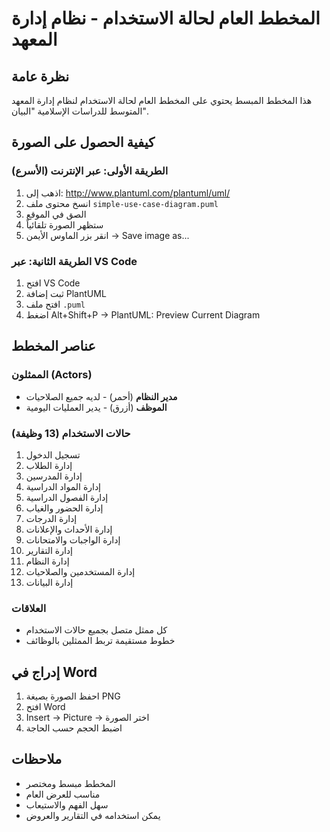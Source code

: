 # المخطط العام لحالة الاستخدام - نظام إدارة المعهد

## نظرة عامة
هذا المخطط المبسط يحتوي على المخطط العام لحالة الاستخدام لنظام إدارة المعهد المتوسط للدراسات الإسلامية "البيان".

## كيفية الحصول على الصورة

### الطريقة الأولى: عبر الإنترنت (الأسرع)
1. اذهب إلى: http://www.plantuml.com/plantuml/uml/
2. انسخ محتوى ملف `simple-use-case-diagram.puml`
3. الصق في الموقع
4. ستظهر الصورة تلقائياً
5. انقر بزر الماوس الأيمن → Save image as...

### الطريقة الثانية: عبر VS Code
1. افتح VS Code
2. ثبت إضافة PlantUML
3. افتح ملف `.puml`
4. اضغط Alt+Shift+P → PlantUML: Preview Current Diagram

## عناصر المخطط

### الممثلون (Actors)
- **مدير النظام** (أحمر) - لديه جميع الصلاحيات
- **الموظف** (أزرق) - يدير العمليات اليومية

### حالات الاستخدام (13 وظيفة)
1. تسجيل الدخول
2. إدارة الطلاب
3. إدارة المدرسين
4. إدارة المواد الدراسية
5. إدارة الفصول الدراسية
6. إدارة الحضور والغياب
7. إدارة الدرجات
8. إدارة الأحداث والإعلانات
9. إدارة الواجبات والامتحانات
10. إدارة التقارير
11. إدارة النظام
12. إدارة المستخدمين والصلاحيات
13. إدارة البيانات

### العلاقات
- كل ممثل متصل بجميع حالات الاستخدام
- خطوط مستقيمة تربط الممثلين بالوظائف

## إدراج في Word
1. احفظ الصورة بصيغة PNG
2. افتح Word
3. Insert → Picture → اختر الصورة
4. اضبط الحجم حسب الحاجة

## ملاحظات
- المخطط مبسط ومختصر
- مناسب للعرض العام
- سهل الفهم والاستيعاب
- يمكن استخدامه في التقارير والعروض

